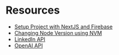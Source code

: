 # Resources
* [Setup Project with NextJS and Firebase](https://www.freecodecamp.org/news/create-full-stack-app-with-nextjs13-and-firebase/)
* [Changing Node Version using NVM](https://stackoverflow.com/questions/7718313/how-to-change-to-an-older-version-of-node-js)
* [LinkedIn API](https://linkedin-api.readthedocs.io/en/latest/api.html)
* [OpenAI API](https://platform.openai.com/docs/api-reference/introduction)